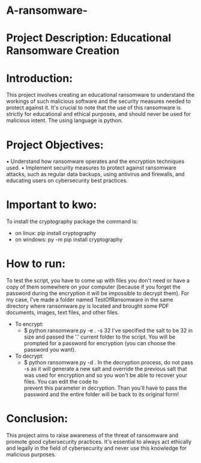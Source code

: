 # A-ransomware-
# Project Description: Educational Ransomware Creation

# Introduction:

This project involves creating an educational ransomware to understand the workings of such malicious software and the security measures needed to protect against it. It's crucial to note that the use of this ransomware is strictly for educational and ethical purposes, and should never be used for malicious intent. The using language is python.

# Project Objectives:

• Understand how ransomware operates and the encryption techniques used.
• Implement security measures to protect against ransomware attacks, such as regular data backups, using antivirus and firewalls, and educating users on cybersecurity best practices.

# Important to kwo:

To install the cryptography package the command is:

- on linux: pip install cryptography
- on windows: py -m pip install cryptography

# How to run:
To test the script, you have to come up with files you don't need or have a copy of them somewhere on your computer (because if you forget the password during the encryption it will be impossible to decrypt them). For my case, I've made a folder named TestOfRansomware in the same directory where ransomware.py is located and brought some PDF documents, images, text files, and other files.
- To encrypt:
  - $ python ransomware.py -e . -s 32
I've specified the salt to be 32 in size and passed the '.' current folder to the script. You will be prompted for a password for encryption (you can choose the password you want).
- To decrypt:
  - $ python ransomware.py -d .
In the decryption process, do not pass -s as it will generate a new salt and override the previous salt that was used for encryption and so you won't be able to recover your files. You can edit the code to     
prevent this parameter in decryption.
Than you'll have to pass the password and the entire folder will be back to its original form!





# Conclusion:

This project aims to raise awareness of the threat of ransomware and promote good cybersecurity practices. It's essential to always act ethically and legally in the field of cybersecurity and never use this knowledge for malicious purposes.



